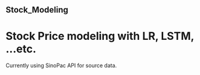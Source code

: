 ## **Stock_Modeling**

# Stock Price modeling with LR, LSTM, ...etc.


Currently using SinoPac API for source data.
